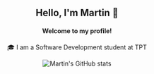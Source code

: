 <h2 align="center">Hello, I'm Martin 👋</h2>
<h4 align="center">Welcome to my profile!</h4>

<p align="center">🎓 I am a Software Development student at TPT</p>


<p align="center">
  <img src="https://github-readme-stats.vercel.app/api?username=yourusername&show_icons=true&theme=radical" alt="Martin's GitHub stats" />
</p>

